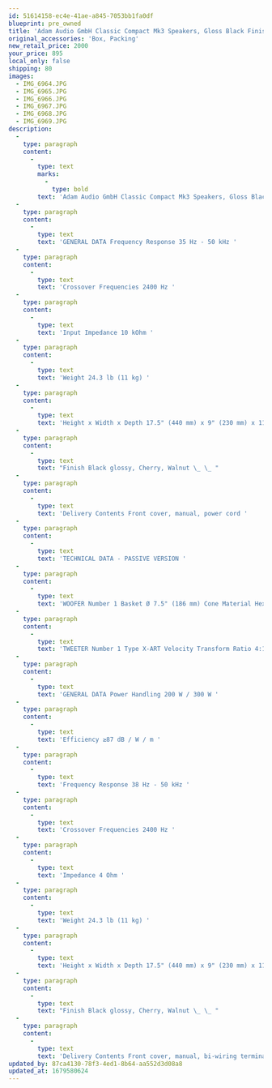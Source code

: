 ```yaml
---
id: 51614158-ec4e-41ae-a845-7053bb1fa0df
blueprint: pre_owned
title: 'Adam Audio GmbH Classic Compact Mk3 Speakers, Gloss Black Finish'
original_accessories: 'Box, Packing'
new_retail_price: 2000
your_price: 895
local_only: false
shipping: 80
images:
  - IMG_6964.JPG
  - IMG_6965.JPG
  - IMG_6966.JPG
  - IMG_6967.JPG
  - IMG_6968.JPG
  - IMG_6969.JPG
description:
  -
    type: paragraph
    content:
      -
        type: text
        marks:
          -
            type: bold
        text: 'Adam Audio GmbH Classic Compact Mk3 Speakers, Gloss Black Finish. Speakers are in good physical and functional condition - there is one nick on the finish of the front/right of one speaker (pictured) and some scuffs here and there. The speakers sold as new for $2,000.00'
  -
    type: paragraph
    content:
      -
        type: text
        text: 'GENERAL DATA Frequency Response 35 Hz - 50 kHz '
  -
    type: paragraph
    content:
      -
        type: text
        text: 'Crossover Frequencies 2400 Hz '
  -
    type: paragraph
    content:
      -
        type: text
        text: 'Input Impedance 10 kOhm '
  -
    type: paragraph
    content:
      -
        type: text
        text: 'Weight 24.3 lb (11 kg) '
  -
    type: paragraph
    content:
      -
        type: text
        text: 'Height x Width x Depth 17.5" (440 mm) x 9" (230 mm) x 11.5" (290 mm) '
  -
    type: paragraph
    content:
      -
        type: text
        text: "Finish Black glossy, Cherry, Walnut \_ \_ "
  -
    type: paragraph
    content:
      -
        type: text
        text: 'Delivery Contents Front cover, manual, power cord '
  -
    type: paragraph
    content:
      -
        type: text
        text: 'TECHNICAL DATA - PASSIVE VERSION '
  -
    type: paragraph
    content:
      -
        type: text
        text: 'WOOFER Number 1 Basket Ø 7.5" (186 mm) Cone Material HexaCone '
  -
    type: paragraph
    content:
      -
        type: text
        text: 'TWEETER Number 1 Type X-ART Velocity Transform Ratio 4:1 Diaphragm Weight 0.17 g '
  -
    type: paragraph
    content:
      -
        type: text
        text: 'GENERAL DATA Power Handling 200 W / 300 W '
  -
    type: paragraph
    content:
      -
        type: text
        text: 'Efficiency ≥87 dB / W / m '
  -
    type: paragraph
    content:
      -
        type: text
        text: 'Frequency Response 38 Hz - 50 kHz '
  -
    type: paragraph
    content:
      -
        type: text
        text: 'Crossover Frequencies 2400 Hz '
  -
    type: paragraph
    content:
      -
        type: text
        text: 'Impedance 4 Ohm '
  -
    type: paragraph
    content:
      -
        type: text
        text: 'Weight 24.3 lb (11 kg) '
  -
    type: paragraph
    content:
      -
        type: text
        text: 'Height x Width x Depth 17.5" (440 mm) x 9" (230 mm) x 11.5" (290 mm) '
  -
    type: paragraph
    content:
      -
        type: text
        text: "Finish Black glossy, Cherry, Walnut \_ \_ "
  -
    type: paragraph
    content:
      -
        type: text
        text: 'Delivery Contents Front cover, manual, bi-wiring terminal'
updated_by: 87ca4130-78f3-4ed1-8b64-aa552d3d08a8
updated_at: 1679580624
---
```

